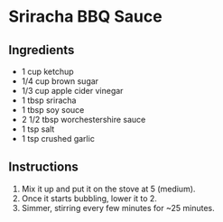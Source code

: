 # Sriracha BBQ Sauce

## Ingredients

* 1 cup ketchup
* 1/4 cup brown sugar
* 1/3 cup apple cider vinegar
* 1 tbsp sriracha
* 1 tbsp soy souce
* 2 1/2 tbsp worchestershire sauce
* 1 tsp salt
* 1 tsp crushed garlic

## Instructions

1. Mix it up and put it on the stove at 5 (medium).
1. Once it starts bubbling, lower it to 2.
1. Simmer, stirring every few minutes for ~25 minutes.
